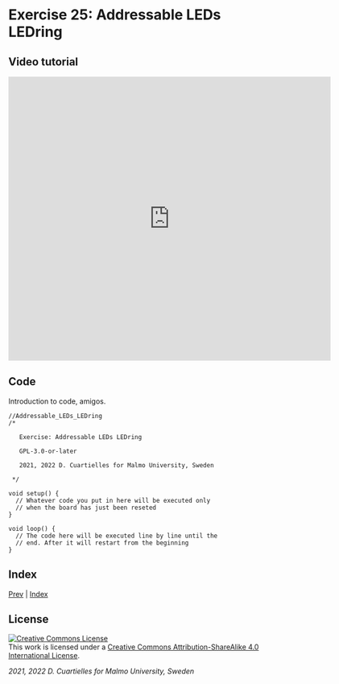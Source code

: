 
# Exercise 25: Addressable LEDs LEDring

## Video tutorial

<iframe src="https://player.vimeo.com/video/527960956?h=151fee0ae7" width="640" height="564" frameborder="0" allow="autoplay; fullscreen" allowfullscreen></iframe>

## Code

Introduction to code, amigos.

```c_cpp
//Addressable_LEDs_LEDring
/*

   Exercise: Addressable LEDs LEDring

   GPL-3.0-or-later

   2021, 2022 D. Cuartielles for Malmo University, Sweden

 */

void setup() {
  // Whatever code you put in here will be executed only 
  // when the board has just been reseted
}

void loop() {
  // The code here will be executed line by line until the 
  // end. After it will restart from the beginning
}
```

## Index

[Prev](../24-Arrays/24-Arrays.md) |  [Index](../course_index.md) 

## License

<a rel="license" href="http://creativecommons.org/licenses/by-sa/4.0/"><img alt="Creative Commons License" style="border-width:0" src="https://i.creativecommons.org/l/by-sa/4.0/80x15.png" /></a><br />This work is licensed under a <a rel="license" href="http://creativecommons.org/licenses/by-sa/4.0/">Creative Commons Attribution-ShareAlike 4.0 International License</a>.

*2021, 2022 D. Cuartielles for Malmo University, Sweden*

